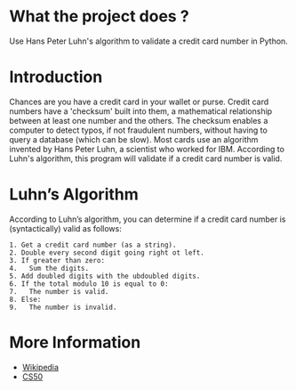 # What the project does ?
Use Hans Peter Luhn's algorithm to validate a credit card number in Python.

# Introduction
Chances are you have a credit card in your wallet or purse. Credit card numbers
have a 'checksum' built into them, a mathematical relationship between at least
one number and the others. The checksum enables a computer to detect typos, if
not fraudulent numbers, without having to query a database (which can be slow).
Most cards use an algorithm invented by Hans Peter Luhn, a scientist who worked
for IBM. According to Luhn's algorithm, this program will validate if a credit
card number is valid.

# Luhn’s Algorithm

According to Luhn’s algorithm, you can determine if a credit card number is
(syntactically) valid as follows:

```
1. Get a credit card number (as a string).
2. Double every second digit going right ot left.
3. If greater than zero:
4.   Sum the digits.
5. Add doubled digits with the ubdoubled digits.
6. If the total modulo 10 is equal to 0:
7.   The number is valid.
8. Else:
9.   The number is invalid.
```

# More Information
* [Wikipedia](http://en.wikipedia.org/wiki/Luhn_algorithm)
* [CS50](https://cs50.harvard.edu/x/2022/psets/1/credit/)
